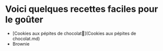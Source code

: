 # Voici quelques recettes faciles pour le goûter 

* [Cookies aux pépites de chocolat🍪](Cookies aux pépites de chocolat.md)
* Brownie

